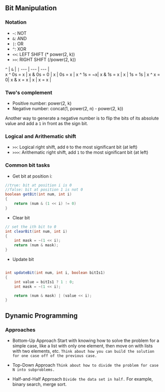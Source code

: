 ## Bit Manipulation
### Notation
* `~`: NOT
* `&`: AND
* `|`: OR
* `^`: XOR
* `<<`: LEFT SHIFT (* power(2, k))
* `>>`: RIGHT SHIFT (/power(2, k))

`^` | `&` | `|`
--- | --- | --- |  
x ^ 0s = x | x & 0s = 0 | x | 0s = x | 
x ^ 1s = ~x| x & 1s = x | x | 1s = 1s | 
x ^ x = 0| x & x = x | x | x = x | 

### Two's complement
* Positive number: power(2, k)
* Negative number: concat(1, power(2, n) - power(2, k))

Another way to generate a negative number is to flip the bits of its absolute value and add a `1` in front as the sign bit.

### Logical and Arithematic shift
* `>>`: Logical right shift, add `0` to the most significant bit (at left)
* `>>>`: Arithematic right shift, add `1` to the most significant bit (at left)

### Common bit tasks
* Get bit at position i:
```java
//true: bit at position i is 0
//false: bit at position 1 is not 0
boolean getBit(int num, int i)
{
    return (num & (1 << i) != 0)
}
```

* Clear bit
```java
// set the ith bit to 0
int clearBit(int num, int i)
{
    int mask = ~(1 << i);
    return (num & mask);
}
``` 

* Update bit 
```java

int updateBit(int num, int i, boolean bitIs1)
{
    int value = bitIs1 ? 1 : 0;
    int mask = ~(1 << i);

    return (num & mask) | (value << i);
}
```

## Dynamic Programming 

### Approaches 
* Bottom-Up Approach 
Start with knowing how to solve the problem for a simple case, like a list with only one element, then move on with lists with two elements, etc. `Think about how you can build the solution for one case off of the previous case.`

* Top-Down Approach
`Think about how to divide the problem for case N into subproblems.`

* Half-and-Half Approach
`Divide the data set in half.` For example, binary search, merge sort.


